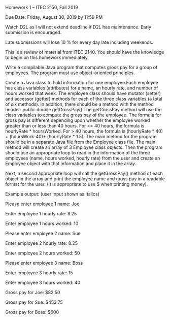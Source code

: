 Homework 1 – ITEC 2150, Fall 2019

Due Date: Friday, August 30, 2019 by 11:59 PM

Watch D2L as I will not extend deadline if D2L has maintenance.  Early submission is encouraged.

Late submissions will lose 10 % for every day late including weekends.

This is a review of material from ITEC 2140.  You should have the knowledge to begin on this homework immediately.

Write a compilable Java program that computes gross pay for a group of employees.  The program must use object-oriented principles.

Create a Java class to hold information for one employee.Each employee has class variables (attributes) for a name, an hourly rate, and number of hours worked that week.  The employee class should have mutator (setter) and accessor (getter) methods for each of the three class variables (a total of six methods).  In addition, there should be a method with the method header:   public double getGrossPay()
The getGrossPay method will use the class variables to compute the gross pay of the employee.  The formula for gross pay is different depending upon whether the employee worked  greater than or less than 40 hours.  For <= 40 hours, the formula is hourlyRate * hoursWorked. For > 40 hours, the formula is (hourlyRate * 40) + (hoursWork-40)* (hourlyRate * 1.5).
The main method for the program should be in a separate Java file from the Employee class file.  The main method will create an array of 3 Employee class objects.   Then the program should use an appropriate loop to read in the information of the three employees (name, hours worked, hourly rate) from the user and create an Employee object with that information and place it in the array.

Next, a second appropriate loop will call the getGrossPay() method of each object in the array and print the employee name and gross pay in a readable format for the user.  (It is appropriate to use $ when printing money).

Example output: (user input shown as Italics)

Please enter employee 1 name:  Joe 

Enter employee 1 hourly rate:  8.25

Enter employee 1 hours worked:  10

Please enter employee 2 name:  Sue

Enter employee 2 hourly rate:  8.25

Enter employee 2 hours worked:  50

Please enter employee 3 name:  Boss

Enter employee 3 hourly rate:  15

Enter employee 3 hours worked:  40

Gross pay for Joe:  $82.50

Gross pay for Sue: $453.75

Gross pay for Boss: $600
